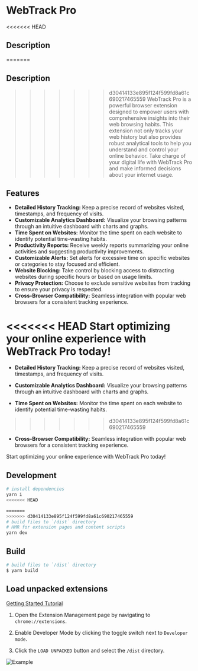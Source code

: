 # WebTrack Pro
<<<<<<< HEAD

## Description
=======
## Description

>>>>>>> d30414133e895f124f599fd8a61c690217465559
WebTrack Pro is a powerful browser extension designed to empower users with comprehensive insights into their web browsing habits. This extension not only tracks your web history but also provides robust analytical tools to help you understand and control your online behavior. Take charge of your digital life with WebTrack Pro and make informed decisions about your internet usage.

## Features
- **Detailed History Tracking:** Keep a precise record of websites visited, timestamps, and frequency of visits.
- **Customizable Analytics Dashboard:** Visualize your browsing patterns through an intuitive dashboard with charts and graphs.
- **Time Spent on Websites:** Monitor the time spent on each website to identify potential time-wasting habits.
- **Productivity Reports:** Receive weekly reports summarizing your online activities and suggesting productivity improvements.
- **Customizable Alerts:** Set alerts for excessive time on specific websites or categories to stay focused and efficient.
- **Website Blocking:** Take control by blocking access to distracting websites during specific hours or based on usage limits.
- **Privacy Protection:** Choose to exclude sensitive websites from tracking to ensure your privacy is respected.
- **Cross-Browser Compatibility:** Seamless integration with popular web browsers for a consistent tracking experience.

<<<<<<< HEAD
Start optimizing your online experience with WebTrack Pro today!
=======
- **Detailed History Tracking:** Keep a precise record of websites visited, timestamps, and frequency of visits.

- **Customizable Analytics Dashboard:** Visualize your browsing patterns through an intuitive dashboard with charts and graphs.

- **Time Spent on Websites:** Monitor the time spent on each website to identify potential time-wasting habits.
>>>>>>> d30414133e895f124f599fd8a61c690217465559

- **Cross-Browser Compatibility:** Seamless integration with popular web browsers for a consistent tracking experience.

Start optimizing your online experience with WebTrack Pro today!
## Development

```bash
# install dependencies
yarn i
<<<<<<< HEAD

=======
>>>>>>> d30414133e895f124f599fd8a61c690217465559
# build files to `/dist` directory
# HMR for extension pages and content scripts
yarn dev
```
## Build

```bash
# build files to `/dist` directory
$ yarn build
```
## Load unpacked extensions

[Getting Started Tutorial](https://developer.chrome.com/docs/extensions/mv3/getstarted/)
  

1. Open the Extension Management page by navigating to `chrome://extensions`.

2. Enable Developer Mode by clicking the toggle switch next to `Developer mode`.

3. Click the `LOAD UNPACKED` button and select the `/dist` directory.

  

![Example](https://wd.imgix.net/image/BhuKGJaIeLNPW9ehns59NfwqKxF2/vOu7iPbaapkALed96rzN.png?auto=format&w=571)
